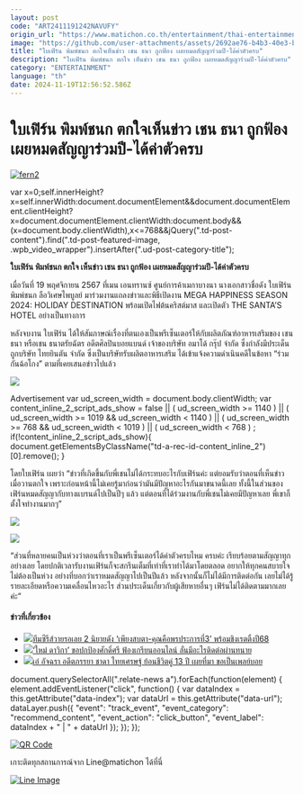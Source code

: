 ```yaml
---
layout: post
code: "ART2411191242NAVUFY"
origin_url: "https://www.matichon.co.th/entertainment/thai-entertainment/news_4907351"
image: "https://github.com/user-attachments/assets/2692ae76-b4b3-40e3-bfee-8012c3d8198c"
title: "ใบเฟิร์น พิมพ์ชนก ตกใจเห็นข่าว เชน ธนา ถูกฟ้อง เผยหมดสัญญาร่วมปี-ได้ค่าตัวครบ"
description: "ใบเฟิร์น พิมพ์ชนก ตกใจ เห็นข่าว เชน ธนา ถูกฟ้อง เผยหมดสัญญาร่วมปี-ได้ค่าตัวครบ"
category: "ENTERTAINMENT"
language: "th"
date: 2024-11-19T12:56:52.586Z
---
```


# ใบเฟิร์น พิมพ์ชนก ตกใจเห็นข่าว เชน ธนา ถูกฟ้อง เผยหมดสัญญาร่วมปี-ได้ค่าตัวครบ

[![](https://www.matichon.co.th/wp-content/uploads/2024/11/fern2.jpg "fern2")](https://www.matichon.co.th/wp-content/uploads/2024/11/fern2.jpg)

var x=0;self.innerHeight?x=self.innerWidth:document.documentElement&&document.documentElement.clientHeight?x=document.documentElement.clientWidth:document.body&&(x=document.body.clientWidth),x<=768&&jQuery(".td-post-content").find(".td-post-featured-image, .wpb\_video\_wrapper").insertAfter(".ud-post-category-title");

**ใบเฟิร์น พิมพ์ชนก ตกใจ เห็นข่าว เชน ธนา ถูกฟ้อง เผยหมดสัญญาร่วมปี-ได้ค่าตัวครบ**

เมื่อวันที่ 19 พฤศจิกายน 2567 ที่เมน เอนทรานซ์ ศูนย์การค้าเมกาบางนา นางเอกสาวชื่อดัง ใบเฟิร์น พิมพ์ชนก ลือวิเศษไพบูลย์ มาร่วมงานแถลงข่าวและพิธีเปิดงาน MEGA HAPPINESS SEASON 2024: HOLIDAY DESTINATION พร้อมเปิดไฟต้นคริสต์มาส และเปิดตัว THE SANTA’S HOTEL อย่างเป็นทางการ

หลังจบงาน ใบเฟิร์น ได้ให้สัมภาษณ์เรื่องที่ตนเองเป็นพรีเซ็นเตอร์ให้กับผลิตภัณฑ์อาหารเสริมของ เชน ธนา หรือเชน ธนาตรัยฉัตร อดีตศิลปินบอยแบนด์ เจ้าของบริษัท อมาโด้ กรุ๊ป จำกัด ซึ่งกำลังมีประเด็นถูกบริษัท ไทยยินตัน จำกัด ซึ่งเป็นบริษัทรับผลิตอาหารเสริม ได้เข้าแจ้งความดำเนินคดีในข้อหา “ร่วมกันฉ้อโกง” ตามที่เคยเสนอข่าวไปแล้ว

![](https://www.matichon.co.th/wp-content/uploads/2024/11/S__536993797_0.jpg)

Advertisement var ud\_screen\_width = document.body.clientWidth; var content\_inline\_2\_script\_ads\_show = false || ( ud\_screen\_width >= 1140 ) || ( ud\_screen\_width >= 1019 && ud\_screen\_width < 1140 ) || ( ud\_screen\_width >= 768 && ud\_screen\_width < 1019 ) || ( ud\_screen\_width < 768 ) ; if(!content\_inline\_2\_script\_ads\_show){ document.getElementsByClassName("td-a-rec-id-content\_inline\_2")\[0\].remove(); }

โดยใบเฟิร์น เผยว่า “ข่าวที่เกิดขึ้นกับพี่เชนไม่ได้กระทบอะไรกับเฟิร์นค่ะ แต่ยอมรับว่าตอนที่เห็นข่าวเมื่อวานตกใจ เพราะก่อนหน้านี้ไม่เคยรู้มาก่อนว่ามันมีปัญหาอะไรกันมาขนาดนี้เลย ทั้งนี้ในส่วนของเฟิร์นหมดสัญญากับทางแบรนด์ไปเป็นปีๆ แล้ว แต่ตอนที่ได้ร่วมงานกับพี่เชนไม่เคยมีปัญหาเลย พี่เขาก็ตั้งใจทำงานมากๆ”

![](https://www.matichon.co.th/wp-content/uploads/2024/11/S__536993804_0.jpg)

![](https://www.matichon.co.th/wp-content/uploads/2024/11/S__536993806_0.jpg)

“ส่วนที่หลายคนเป็นห่วงว่าตอนที่เราเป็นพรีเซ็นเตอร์ได้ค่าตัวครบไหม ครบค่ะ เรียบร้อยตามสัญญาทุกอย่างเลย โดยปกติเวลารับงานเฟิร์นก็จะสกรีนเต็มที่เท่าที่เราทำได้มาโดยตลอด อยากให้ทุกคนสบายใจไม่ต้องเป็นห่วง อย่างที่บอกว่าเราหมดสัญญาไปเป็นปีแล้ว หลังจากนั้นก็ไม่ได้มีการติดต่อกัน เลยไม่ได้รู้รายละเอียดหรือความเคลื่อนไหวอะไร ส่วนประเด็นเกี่ยวกับผู้เสียหายอื่นๆ เฟิร์นไม่ได้ติดตามมากเลยค่ะ“

#### ข่าวที่เกี่ยวข้อง

*   [![](https://www.matichon.co.th/wp-content/uploads/2024/11/8FB45731-C1C8-4174-BDBF-C823035091BE.jpeg)ทีมซีรีส์วายรอเลย 2 นิยายดัง ‘เพียงสบตา-คุณคือพรประการที่3’ พร้อมชิงเรตติ้งปี68](https://www.matichon.co.th/entertainment/news_4907267)
*   [![](https://www.matichon.co.th/wp-content/uploads/2024/11/258BCC38-D727-4BA7-92A9-A6D42B3F270C.jpeg)‘ใหม่ ดาวิกา’ ขอปกป้องศักดิ์ศรี ฟ้องเกรียนออนไลน์ ลั่นมีอะไรติดต่อผ่านทนาย](https://www.matichon.co.th/entertainment/news_4907305)
*   [![](https://www.matichon.co.th/wp-content/uploads/2024/11/27527547.jpg)เอ๋ อัจฉรา อดีตภรรยา ชาดา ไทยเศรษฐ์ ย้อนชีวิตคู่ 13 ปี เผยที่มา ขอเป็นเพลย์บอย](https://www.matichon.co.th/entertainment/news_4907222)

document.querySelectorAll(".relate-news a").forEach(function(element) { element.addEventListener("click", function() { var dataIndex = this.getAttribute("data-index"); var dataUrl = this.getAttribute("data-url"); dataLayer.push({ "event": "track\_event", "event\_category": "recommend\_content", "event\_action": "click\_button", "event\_label": dataIndex + " | " + dataUrl }); }); });

[![QR Code](https://www.matichon.co.th/wp-content/uploads/2023/07/wob1371z.jpg)](https://lin.ee/ht0nDxX)

เกาะติดทุกสถานการณ์จาก Line@matichon ได้ที่นี่

[![Line Image](https://www.matichon.co.th/wp-content/uploads/2023/07/th.png)](https://lin.ee/ht0nDxX)
